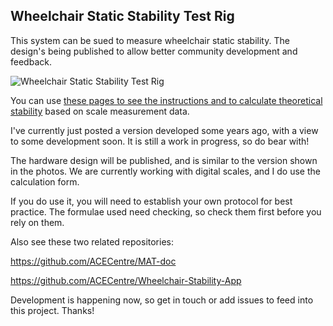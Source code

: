 ## Wheelchair Static Stability Test Rig


This system can be sued to measure wheelchair static stability. The design's being published to allow better community development and feedback.

![Wheelchair Static Stability Test Rig](https://github.com/paulhewett/wheelchair-stability-test-rig/blob/master/Wheelchair%20Static%20Stability%20Test%20Rig.jpg?raw=true)

You can use [these pages to see the instructions and to calculate theoretical stability](https://paulhewett.github.io/wheelchair-stability-test-rig/) based on scale measurement data.

I've currently just posted a version developed some years ago, with a view to some development soon. It is still a work in progress, so do bear with!

The hardware design will be published, and is similar to the version shown in the photos. We are currently working with digital scales, and I do use the calculation form.

If you do use it, you will need to establish your own protocol for best practice. The formulae used need checking, so check them first before you rely on them. 

Also see these two related repositories:

https://github.com/ACECentre/MAT-doc

https://github.com/ACECentre/Wheelchair-Stability-App

Development is happening now, so get in touch or add issues to feed into this project. Thanks!
